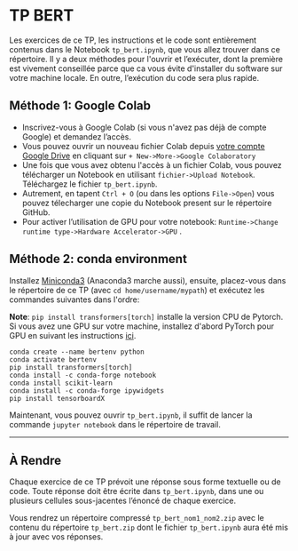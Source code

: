 # TP BERT

Les exercices de ce TP, les instructions et le code sont entièrement contenus dans le Notebook `tp_bert.ipynb`, que vous allez trouver dans ce répertoire. Il y a deux méthodes pour l'ouvrir et l’exécuter, dont la première est vivement conseillée parce que ca vous évite d'installer du software sur votre machine locale. En outre, l’exécution du code sera plus rapide.

## Méthode 1: Google Colab

- Inscrivez-vous à Google Colab (si vous n'avez pas déjà de compte Google) et demandez l’accès.
- Vous pouvez ouvrir un nouveau fichier Colab depuis [votre compte Google Drive](https://drive.google.com/drive/my-drive) en cliquant sur `+ New->More->Google Colaboratory`
- Une fois que vous avez obtenu l'accès à un fichier Colab, vous pouvez télécharger un Notebook en utilisant `fichier->Upload Notebook`. Téléchargez le fichier `tp_bert.ipynb`.
- Autrement, en tapent `Ctrl + O` (ou dans les options `File->Open`) vous pouvez télecharger une copie du Notebook present sur le répertoire GitHub.
- Pour activer l’utilisation de GPU pour votre notebook: `Runtime->Change runtime type->Hardware Accelerator->GPU` .

## Méthode 2: conda environment

Installez [Miniconda3](https://docs.conda.io/en/latest/miniconda.html) (Anaconda3 marche aussi), ensuite, placez-vous dans le répertoire de ce TP (avec `cd home/username/mypath`) et exécutez les commandes suivantes dans l'ordre:

**Note**: `pip install transformers[torch]` installe la version CPU de Pytorch. Si vous avez une GPU sur votre machine, installez d'abord PyTorch pour GPU en suivant les instructions [ici](https://pytorch.org/get-started/locally/#start-locally).

````
conda create --name bertenv python
conda activate bertenv
pip install transformers[torch]
conda install -c conda-forge notebook
conda install scikit-learn
conda install -c conda-forge ipywidgets
pip install tensorboardX
````

Maintenant, vous pouvez ouvrir `tp_bert.ipynb`, il suffit de lancer la commande `jupyter notebook` dans le répertoire de travail.

---
## À Rendre

Chaque exercice de ce TP prévoit une réponse sous forme textuelle ou de code. Toute réponse doit être écrite dans `tp_bert.ipynb`, dans une ou plusieurs cellules sous-jacentes l’énoncé de chaque exercice.

Vous rendrez un répertoire compressé `tp_bert_nom1_nom2.zip` avec le contenu du répertoire `tp_bert.zip` dont le fichier `tp_bert.ipynb` aura été mis à jour avec vos réponses.